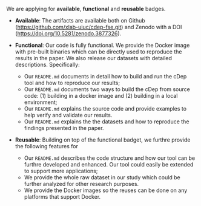 We are applying for **available**, **functional** and **reusable** badges.

- **Available**: The artifacts are available both on Github (https://github.com/xlab-uiuc/cdep-fse.git) and Zenodo with a DOI (https://doi.org/10.5281/zenodo.3877326).

- **Functional**: Our code is fully functional. We provide the Docker image with pre-built binaries which can be directly used to reproduce the results in the paper. We also release our datasets with detailed descriptions. Specifically:
  - Our `README.md` documents in detail how to build and run the cDep tool and how to reproduce our results;
  - Our `README.md` documents two ways to build the cDep from source code: (1) building in a docker image and (2) building in a local environment;
  - Our `README.md` explains the source code and provide examples to help verify and validate our results.
  - Our `README.md` explains the the datasets and how to reproduce the findings presented in the paper.
  
- **Reusable**: Building on top of the functional badget, we furthre provide the following features for 
  - Our `README.md` describes the code structure and how our tool can be furthre developed and enhanced. Our tool could easily be extended to support more applications;
  - We provide the whole raw dataset in our study which could be further analyzed for other research purposes.
  - We provide the Docker images so the reuses can be done on any platforms that support Docker.
